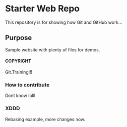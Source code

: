 # Starter Web Repo

This repository is for showing how Git and GitHub work...

## Purpose

Sample website with plenty of files for demos.

#### COPYRIGHT

Git.Training!!!

### How to contribute
Dont know lolll

### XDDD
Rebasing example, more changes now.
